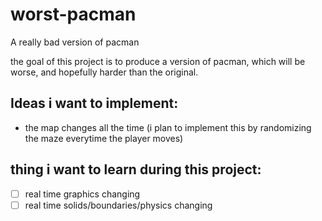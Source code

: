 # worst-pacman
A really bad version of pacman

the goal of this project is to produce a version of pacman, which will be worse, and hopefully harder than the original.

## Ideas i want to implement:
* the map changes all the time (i plan to implement this by randomizing the maze everytime the player moves)


## thing i want to learn during this project:
* [ ] real time graphics changing
* [ ] real time solids/boundaries/physics changing
